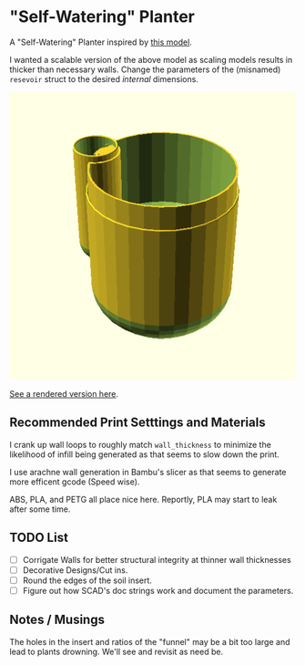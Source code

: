 # "Self-Watering" Planter

A "Self-Watering" Planter inspired by [this model](https://www.printables.com/model/274589).

I wanted a scalable version of the above model as scaling models results in
thicker than necessary walls. Change the parameters of the (misnamed)
`resevoir` struct to the desired _internal_ dimensions.

![preview](./preview.png)

[See a rendered version here](./rendered.stl).

<!-- /Applications/OpenSCAD.app/Contents/MacOS/OpenSCAD -o self-watering-planter/preview.png --enable fast-csg --enable fast-csg-safer --enable lazy-union self-watering-planter/planter.scad -->

## Recommended Print Setttings and Materials

I crank up wall loops to roughly match `wall_thickness` to minimize the
likelihood of infill being generated as that seems to slow down the print.

I use arachne wall generation in Bambu's slicer as that seems to generate
more efficent gcode (Speed wise).

ABS, PLA, and PETG all place nice here. Reportly, PLA may start to leak after
some time.

## TODO List
- [ ] Corrigate Walls for better structural integrity at thinner wall thicknesses
- [ ] Decorative Designs/Cut ins.
- [ ] Round the edges of the soil insert.
- [ ] Figure out how SCAD's doc strings work and document the parameters.

## Notes / Musings

The holes in the insert and ratios of the "funnel" may be a bit too large and
lead to plants drowning. We'll see and revisit as need be.
